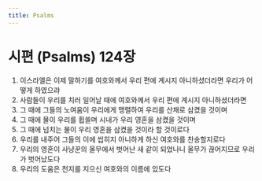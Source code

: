 ```yaml
---
title: Psalms
---
```


# 시편 (Psalms) 124장
1. 이스라엘은 이제 말하기를 여호와께서 우리 편에 계시지 아니하셨더라면 우리가 어떻게 하였으랴
1. 사람들이 우리를 치러 일어날 때에 여호와께서 우리 편에 계시지 아니하셨더라면
1. 그 때에 그들의 노여움이 우리에게 맹렬하여 우리를 산채로 삼켰을 것이며
1. 그 때에 물이 우리를 휩쓸며 시내가 우리 영혼을 삼켰을 것이며
1. 그 때에 넘치는 물이 우리 영혼을 삼켰을 것이라 할 것이로다
1. 우리를 내주어 그들의 이에 씹히지 아니하게 하신 여호와를 찬송할지로다
1. 우리의 영혼이 사냥꾼의 올무에서 벗어난 새 같이 되었나니 올무가 끊어지므로 우리가 벗어났도다
1. 우리의 도움은 천지를 지으신 여호와의 이름에 있도다